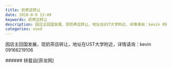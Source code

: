 ```yaml
---
title: 奶茶店转让
date: 2018-8-9 13:49
keywords: 奶茶店转让
description: 因店主回国发展，现奶茶店转让，地址在UST大学附近，详情请询：kevin 09166219106
categories: used
---
```

<td class="t_f" id="postmessage_1615854">

因店主回国发展，现奶茶店转让，地址在UST大学附近，详情请询：kevin 09166219106<br/>
</td>
###### 转载自[菲龙网]